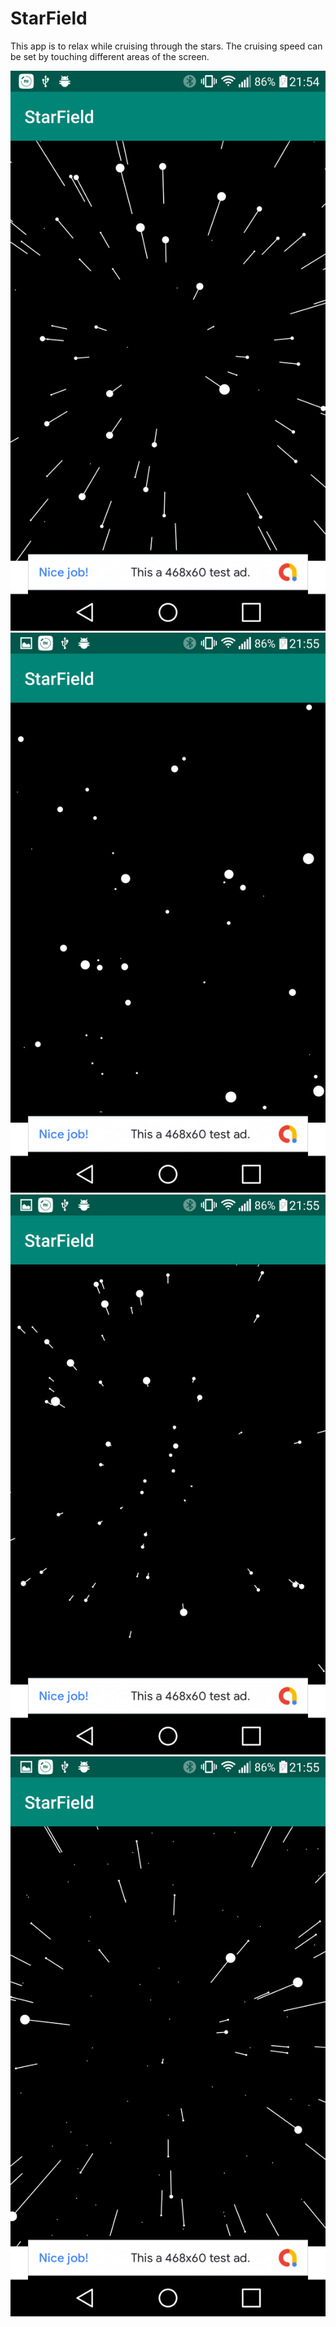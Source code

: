 # StarField
This app is to relax while cruising through the stars. The cruising speed can be set by touching different areas of the screen.

![alt text](https://github.com/ahmetakif/StarField/blob/master/IMG/10.png?raw=true)
![alt text](https://github.com/ahmetakif/StarField/blob/master/IMG/11.png?raw=true)
![alt text](https://github.com/ahmetakif/StarField/blob/master/IMG/12.png?raw=true)
![alt text](https://github.com/ahmetakif/StarField/blob/master/IMG/13.png?raw=true)
